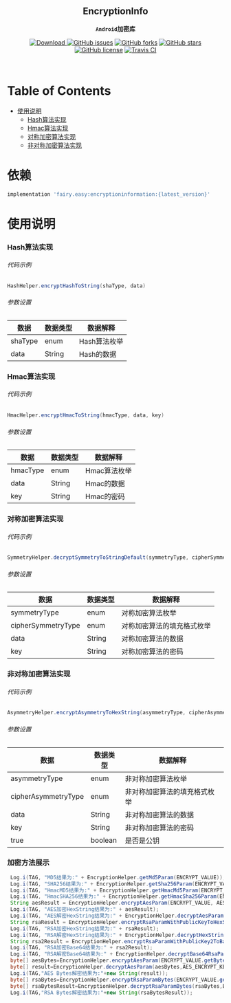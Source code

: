 <div align="center">

## EncryptionInfo

**`Android`加密库**

[![Download](https://api.bintray.com/packages/guxiaonian/maven/encryption/images/download.svg) ](https://bintray.com/guxiaonian/maven/encryption/_latestVersion)
[![GitHub issues](https://img.shields.io/github/issues/guxiaonian/EncryptionInfo.svg)](https://github.com/guxiaonian/EncryptionInfo/issues)
[![GitHub forks](https://img.shields.io/github/forks/guxiaonian/EncryptionInfo.svg)](https://github.com/guxiaonian/EncryptionInfo/network)
[![GitHub stars](https://img.shields.io/github/stars/guxiaonian/EncryptionInfo.svg)](https://github.com/guxiaonian/EncryptionInfo/stargazers)
[![GitHub license](https://img.shields.io/github/license/guxiaonian/EncryptionInfo.svg)](http://www.apache.org/licenses/LICENSE-2.0)
[![Travis CI](https://travis-ci.org/guxiaonian/EncryptionInfo.svg?branch=master)](https://travis-ci.org/guxiaonian/EncryptionInfo)

</div>
<br>

Table of Contents
=================

   * [使用说明](#使用说明)
      * [Hash算法实现](#Hash算法实现)
      * [Hmac算法实现](#Hmac算法实现)
      * [对称加密算法实现](#对称加密算法实现)
      * [非对称加密算法实现](#非对称加密算法实现)


# 依赖

```gradle
implementation 'fairy.easy:encryptioninformation:{latest_version}'
```


# 使用说明

### Hash算法实现

###### 代码示例

```java
HashHelper.encryptHashToString(shaType, data)
```

###### 参数设置

数据|数据类型|数据解释
---|-----|---
shaType|enum|Hash算法枚举
data |String|Hash的数据

### Hmac算法实现

###### 代码示例

```java
HmacHelper.encryptHmacToString(hmacType, data, key)
```

###### 参数设置

数据|数据类型|数据解释
---|-----|---
hmacType|enum|Hmac算法枚举
data |String|Hmac的数据
key |String|Hmac的密码

### 对称加密算法实现

###### 代码示例

```java
SymmetryHelper.decryptSymmetryToStringDefault(symmetryType, cipherSymmetryType, data, key);
```

###### 参数设置

数据|数据类型|数据解释
---|-----|---
symmetryType|enum|对称加密算法枚举
cipherSymmetryType |enum|对称加密算法的填充格式枚举
data |String|对称加密算法的数据
key |String|对称加密算法的密码

### 非对称加密算法实现

###### 代码示例

```java
AsymmetryHelper.encryptAsymmetryToHexString(asymmetryType, cipherAsymmetryType, data, key, true);

```

###### 参数设置

数据|数据类型|数据解释
---|-----|---
asymmetryType|enum|非对称加密算法枚举
cipherAsymmetryType |enum|非对称加密算法的填充格式枚举
data |String|非对称加密算法的数据
key |String|非对称加密算法的密码
true |boolean|是否是公钥

### 加密方法展示

```java
 Log.i(TAG, "MD5结果为:" + EncryptionHelper.getMd5Param(ENCRYPT_VALUE));
 Log.i(TAG, "SHA256结果为:" + EncryptionHelper.getSha256Param(ENCRYPT_VALUE));
 Log.i(TAG, "HmacMD5结果为:" + EncryptionHelper.getHmacMd5Param(ENCRYPT_VALUE, ENCRYPT_KEY));
 Log.i(TAG, "HmacSHA256结果为:" + EncryptionHelper.getHmacSha256Param(ENCRYPT_VALUE, ENCRYPT_KEY));
 String aesResult = EncryptionHelper.encryptAesParam(ENCRYPT_VALUE, AES_ENCRYPT_KEY);
 Log.i(TAG, "AES加密HexString结果为:" + aesResult);
 Log.i(TAG, "AES解密HexString结果为:" + EncryptionHelper.decryptAesParam(aesResult, AES_ENCRYPT_KEY));
 String rsaResult = EncryptionHelper.encryptRsaParamWithPublicKeyToHexString(ENCRYPT_VALUE, RSA_PUBLIC_KEY);
 Log.i(TAG, "RSA加密HexString结果为:" + rsaResult);
 Log.i(TAG, "RSA解密HexString结果为:" + EncryptionHelper.decryptHexStringRsaParamWithPrivateKey(rsaResult, RSA_PRIVATE_KEY));
 String rsa2Result = EncryptionHelper.encryptRsaParamWithPublicKey2ToBase64ToString(ENCRYPT_VALUE, RSA_PUBLIC_KEY);
 Log.i(TAG, "RSA加密Base64结果为:" + rsa2Result);
 Log.i(TAG, "RSA解密Base64结果为:" + EncryptionHelper.decryptBase64RsaParamWithPrivateKey2(rsa2Result, RSA_PRIVATE_KEY));
 byte[] aesBytes=EncryptionHelper.encryptAesParam(ENCRYPT_VALUE.getBytes(),AES_ENCRYPT_KEY.getBytes());
 byte[] result=EncryptionHelper.decryptAesParam(aesBytes,AES_ENCRYPT_KEY.getBytes());
 Log.i(TAG,"AES Bytes解密结果为:"+new String(result));
 byte[] rsaBytes=EncryptionHelper.encryptRsaParamBytes(ENCRYPT_VALUE.getBytes(), Base64Helper.decode(RSA_PUBLIC_KEY.getBytes()));
 byte[] rsaBytesResult=EncryptionHelper.decryptRsaParamBytes(rsaBytes,Base64Helper.decode(RSA_PRIVATE_KEY.getBytes()));
 Log.i(TAG,"RSA Bytes解密结果为:"+new String(rsaBytesResult));

```